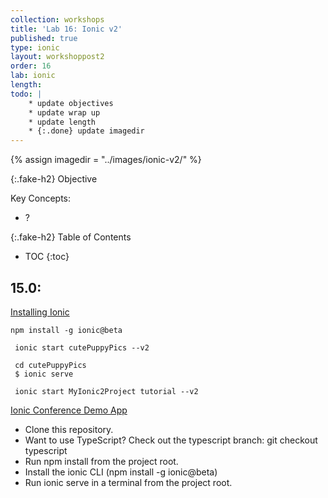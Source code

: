 ```yaml
---
collection: workshops
title: 'Lab 16: Ionic v2'
published: true
type: ionic
layout: workshoppost2
order: 16
lab: ionic
length:
todo: |
    * update objectives
    * update wrap up
    * update length
    * {:.done} update imagedir
---
```


{% assign imagedir = "../images/ionic-v2/" %}

{:.fake-h2}
Objective


Key Concepts:

* ?


{:.fake-h2}
Table of Contents

* TOC
{:toc}

## 15.0:

[Installing Ionic](http://ionicframework.com/docs/v2/getting-started/installation/)

    npm install -g ionic@beta

     ionic start cutePuppyPics --v2

     cd cutePuppyPics
     $ ionic serve

     ionic start MyIonic2Project tutorial --v2


[Ionic Conference Demo App](https://github.com/driftyco/ionic-conference-app)

* Clone this repository.
* Want to use TypeScript? Check out the typescript branch: git checkout typescript
* Run npm install from the project root.
* Install the ionic CLI (npm install -g ionic@beta)
* Run ionic serve in a terminal from the project root.
